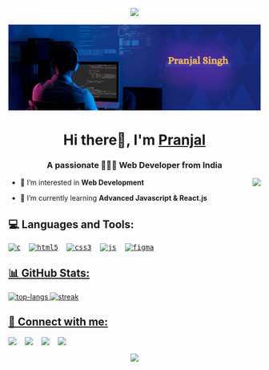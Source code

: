 <p align="center">
  <img src="https://capsule-render.vercel.app/api?type=waving&height=90&color=gradient&section=header" width="1100"/>
</p>
<img src="https://github.com/prancodes/prancodes/blob/main/Github%20Banner.gif" alt="Banner"></img>
<h1 align="center">Hi there👋, I'm <a href src="https://github.com/prancodes" target="_main" >Pranjal</a></h1>
<h3 align="center">A passionate 👨🏻‍💻 Web Developer from India</h3>

<img align="right" src="https://media1.giphy.com/media/2IudUHdI075HL02Pkk/giphy.gif?cid=6c09b952zp5u5lre2cpimspkzznbo454nafsyo65yald0k8o&ep=v1_internal_gif_by_id&rid=giphy.gif&ct=g" height="120"></img>
- 🔭 I’m interested in **Web Development**

- 🌱 I’m currently learning **Advanced Javascript & React.js**


### <h2>💻 Languages and Tools:</h2>
<pre align="left"><a href="#" target="_blank" rel="noreferrer"><img src="https://img.icons8.com/?size=100&id=shQTXiDQiQVR&format=png&color=000000" alt="c" height="45"/></a>  <a href="#" target="_blank" rel="noreferrer"><img src="https://img.icons8.com/?size=100&id=20909&format=png&color=000000" alt="html5" height="45"/></a>  <a href="#" target="_blank" rel="noreferrer"><img src="https://img.icons8.com/?size=100&id=7gdY5qNXaKC0&format=png&color=000000" alt="css3" height="45"/></a>  <a href="#" target="_blank" rel="noreferrer"><img src="https://img.icons8.com/?size=100&id=108784&format=png&color=000000" alt="js" height="45"/></a>  <a href="#" target="_blank" rel="noreferrer"><img src="https://img.icons8.com/?size=100&id=zfHRZ6i1Wg0U&format=png&color=000000" alt="figma" height="45"/></pre>


### <h2>📊 GitHub Stats:</h2>
<img width="390" src="https://github-readme-stats.vercel.app/api/top-langs/?username=prancodes&theme=vision-friendly-dark&hide_border=false&include_all_commits=true&count_private=false&layout=compact" alt="top-langs"></img>
<img align="centre" src="https://github-readme-streak-stats.herokuapp.com/?user=prancodes&theme=vision-friendly-dark&hide_border=false" alt="streak"></img>

<!-- ![](https://github-readme-streak-stats.herokuapp.com/?user=prancodes&theme=vision-friendly-dark&hide_border=false) -->


### <h2>🤝 Connect with me:</h2>
<pre><a href="https://github.com/prancodes"><img src="https://github.com/prancodes/prancodes/assets/155365177/14f8ef5e-dd39-4f6c-a5bf-d97cc4351e47" height="50"></img></a>  <a href="https://forms.gle/K8XUmB5WBVncVUG67" target="_blank" rel="noopener noreferrer"><img src="https://github.com/prancodes/prancodes/assets/155365177/90805ea1-06a1-4203-b131-098bf60a57df" height="50"></img></a>  <a href="#"><img src="https://github.com/prancodes/prancodes/assets/155365177/1efe5a80-727e-4d30-8ddd-60076ace1501" height="50"></img></a>  <a href="https://www.linkedin.com/in/pranjal2027" target="_blank" rel="noopener noreferrer"><img src="https://github.com/prancodes/prancodes/assets/155365177/1833cafc-1565-404f-b6d4-6a9b971016c6" height="50"></img></a></pre>

<p align="center">
  <img src="https://capsule-render.vercel.app/api?type=waving&color=gradient&height=90&section=footer" width="1100"/>
</p>

<!---
prancodes/prancodes is a ✨ special ✨ repository because its `README.md` (this file) appears on your GitHub profile.
You can click the Preview link to take a look at your changes.
--->
